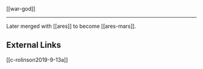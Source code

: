 [[war-god]]

---

Later merged with [[ares]] to become [[ares-mars]].

## External Links
[[c-rolinson2019-9-13a]]